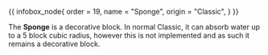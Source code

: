 {{ infobox_node{
	order = 19,
	name = "Sponge",
	origin = "Classic",
} }}

The **Sponge** is a decorative block. In normal Classic, it can absorb water up to a 5 block cubic radius, however this is not implemented and as such it remains a decorative block.
